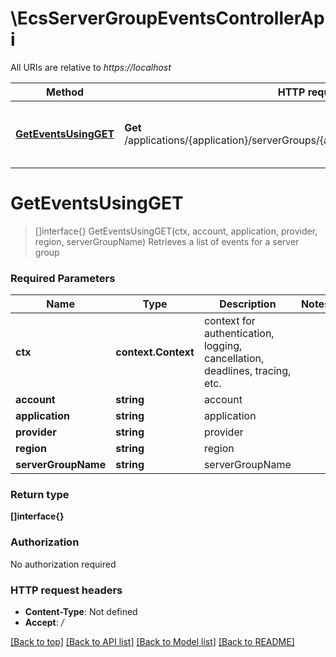 # \EcsServerGroupEventsControllerApi

All URIs are relative to *https://localhost*

Method | HTTP request | Description
------------- | ------------- | -------------
[**GetEventsUsingGET**](EcsServerGroupEventsControllerApi.md#GetEventsUsingGET) | **Get** /applications/{application}/serverGroups/{account}/{serverGroupName}/events | Retrieves a list of events for a server group


# **GetEventsUsingGET**
> []interface{} GetEventsUsingGET(ctx, account, application, provider, region, serverGroupName)
Retrieves a list of events for a server group

### Required Parameters

Name | Type | Description  | Notes
------------- | ------------- | ------------- | -------------
 **ctx** | **context.Context** | context for authentication, logging, cancellation, deadlines, tracing, etc.
  **account** | **string**| account | 
  **application** | **string**| application | 
  **provider** | **string**| provider | 
  **region** | **string**| region | 
  **serverGroupName** | **string**| serverGroupName | 

### Return type

**[]interface{}**

### Authorization

No authorization required

### HTTP request headers

 - **Content-Type**: Not defined
 - **Accept**: */*

[[Back to top]](#) [[Back to API list]](../README.md#documentation-for-api-endpoints) [[Back to Model list]](../README.md#documentation-for-models) [[Back to README]](../README.md)

